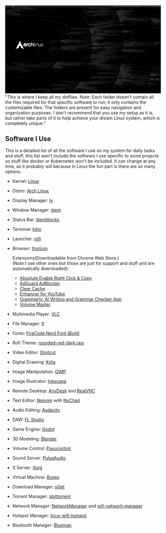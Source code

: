 ![Alt Text](homescreen.png)
"This is where I keep all my dotfiles. Note: Each folder doesn't contain all the files required for that specific software to run; it only contains the customizable files. The folders are present for easy navigation and organization purposes. I don't recommend that you use my setup as it is, but rather take parts of it to help achieve your dream Linux system, which is completely unique."

## Software I Use
This is a detailed list of all the software I use on my system for daily tasks and stuff, this list won't include the software I use specific to some projects so stuff like docker or Kubernetes won't be included. It can change at any time, as it probably will because in Linux the fun part is there are so many options.

- Kernel: [Linux](https://github.com/torvalds/linux)
- Distro: [Arch Linux](https://archlinux.org/)
- Display Manager: [ly](https://github.com/fairyglade/ly)
- Window Manager: [dwm](https://dwm.suckless.org/)
- Status Bar: [dwmblocks](https://github.com/torrinfail/dwmblocks)
- Terminal: [kitty](https://github.com/kovidgoyal/kitty)
- Launcher: [rofi](https://github.com/davatorium/rofi)
- Browser: [thorium](https://github.com/Alex313031/thorium)

  Extensions(Downloadable from Chrome Web Store.)<br>
  (Note:I use other ones but those are just for support and stuff and are automatically downloaded):
  
  - [Absolute Enable Right Click & Copy](https://chromewebstore.google.com/detail/absolute-enable-right-cli/jdocbkpgdakpekjlhemmfcncgdjeiika?hl=en-US&utm_source=ext_sidebar)
  - [AdGuard AdBlocker](https://chromewebstore.google.com/detail/adguard-adblocker/bgnkhhnnamicmpeenaelnjfhikgbkllg?hl=en-US&utm_source=ext_sidebar)
  - [Clear Cache](https://chromewebstore.google.com/detail/clear-cache/cppjkneekbjaeellbfkmgnhonkkjfpdn?hl=en-US&utm_source=ext_sidebar)
  - [Enhancer for YouTube](https://chromewebstore.google.com/detail/enhancer-for-youtube/ponfpcnoihfmfllpaingbgckeeldkhle?hl=en-US&utm_source=ext_sidebar)
  - [Grammarly: AI Writing and Grammar Checker App](https://chromewebstore.google.com/detail/grammarly-ai-writing-and/kbfnbcaeplbcioakkpcpgfkobkghlhen?hl=en-US&utm_source=ext_sidebar)
  - [Volume Master](https://chromewebstore.google.com/detail/volume-master/jghecgabfgfdldnmbfkhmffcabddioke?hl=en-US&utm_source=ext_sidebar)

- Multimedia Player: [VLC](https://www.videolan.org/vlc/)
- File Manager: [lf](https://github.com/gokcehan/lf)
- Fonts: [FiraCode Nerd Font (Bold)](https://github.com/ryanoasis/nerd-fonts/tree/master/patched-fonts/FiraCode/Bold)
- Rofi Theme: [rounded-red-dark.rasi](https://github.com/newmanls/rofi-themes-collection)
- Video Editor: [Shotcut](https://shotcut.org/)
- Digital Drawing: [Krita](https://krita.org/en/)
- Image Manipulation: [GIMP](https://www.gimp.org/)
- Image Illustrator: [Inkscape](https://inkscape.org/)
- Remote Desktop: [AnyDesk](https://anydesk.com/en) and [RealVNC](https://www.realvnc.com/en/)
- Text Editor: [Neovim](https://neovim.io/) with [NvChad](https://nvchad.com/)
- Audio Editing: [Audacity](https://www.audacityteam.org/)
- DAW: [FL Studio](https://www.image-line.com/)
- Game Engine: [Godot](https://godotengine.org/)
- 3D Modeling: [Blender](https://www.blender.org/)
- Volume Control: [Pavucontrol](https://freedesktop.org/software/pulseaudio/pavucontrol/)
- Sound Server: [PulseAudio](https://www.freedesktop.org/wiki/Software/PulseAudio/)
- X Server: [Xorg](https://www.x.org/wiki/)
- Virtual Machine: [Boxes](https://help.gnome.org/users/gnome-boxes/stable/)
- Download Manager: [uGet](https://ugetdm.com/)
- Torrent Manager: [qbittorrent](https://www.qbittorrent.org/)
- Network Manager: [NetworkManager](https://networkmanager.dev/) and [rofi-network-manager](https://github.com/P3rf/rofi-network-manager)
- Hotspot Manager: [linux-wifi-hotspot](https://github.com/lakinduakash/linux-wifi-hotspot)
- Bluetooth Manager: [Blueman](https://github.com/blueman-project/blueman)
